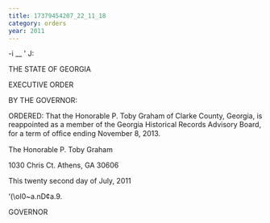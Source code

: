```yaml
---
title: 17379454207_22_11_18
category: orders
year: 2011
---
```

 

-i __ '  J:

THE STATE OF GEORGIA

EXECUTIVE ORDER

BY THE GOVERNOR:

ORDERED: That the Honorable P. Toby Graham of Clarke County, Georgia, is
reappointed as a member of the Georgia Historical Records
Advisory Board, for a term of ofﬁce ending November 8, 2013.

The Honorable P. Toby Graham

1030 Chris Ct.
Athens, GA 30606

This twenty second day of July, 2011

‘(\oI0~a.nD¢a.9.

GOVERNOR

